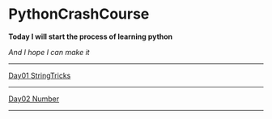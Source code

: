 # PythonCrashCourse

**Today I will start the process of learning python**

*And I hope I can make it*
****


[Day01 StringTricks](https://github.com/Liberhome/PythonCrashCourse/blob/master/string%20tricks.md)

****
[Day02 Number](https://github.com/Liberhome/PythonCrashCourse/blob/master/Number)

****
